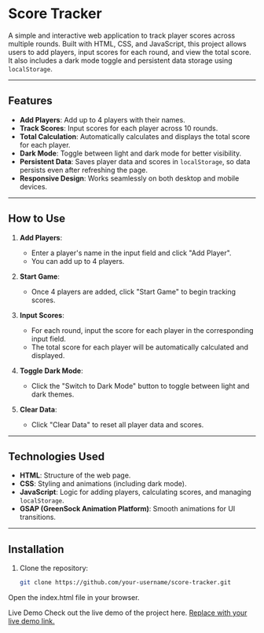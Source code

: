 # Score Tracker

A simple and interactive web application to track player scores across multiple rounds. Built with HTML, CSS, and JavaScript, this project allows users to add players, input scores for each round, and view the total score. It also includes a dark mode toggle and persistent data storage using `localStorage`.


---

## Features

- **Add Players**: Add up to 4 players with their names.
- **Track Scores**: Input scores for each player across 10 rounds.
- **Total Calculation**: Automatically calculates and displays the total score for each player.
- **Dark Mode**: Toggle between light and dark mode for better visibility.
- **Persistent Data**: Saves player data and scores in `localStorage`, so data persists even after refreshing the page.
- **Responsive Design**: Works seamlessly on both desktop and mobile devices.

---

## How to Use

1. **Add Players**:
   - Enter a player's name in the input field and click "Add Player".
   - You can add up to 4 players.

2. **Start Game**:
   - Once 4 players are added, click "Start Game" to begin tracking scores.

3. **Input Scores**:
   - For each round, input the score for each player in the corresponding input field.
   - The total score for each player will be automatically calculated and displayed.

4. **Toggle Dark Mode**:
   - Click the "Switch to Dark Mode" button to toggle between light and dark themes.

5. **Clear Data**:
   - Click "Clear Data" to reset all player data and scores.

---

## Technologies Used

- **HTML**: Structure of the web page.
- **CSS**: Styling and animations (including dark mode).
- **JavaScript**: Logic for adding players, calculating scores, and managing `localStorage`.
- **GSAP (GreenSock Animation Platform)**: Smooth animations for UI transitions.

---

## Installation

1. Clone the repository:
   ```bash
   git clone https://github.com/your-username/score-tracker.git
Open the index.html file in your browser.

Live Demo
Check out the live demo of the project here.
[Replace with your live demo link.](https://digumv.netlify.app/)

